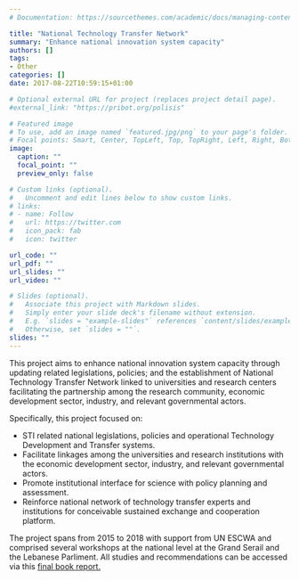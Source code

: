 ```yaml
---
# Documentation: https://sourcethemes.com/academic/docs/managing-content/

title: "National Technology Transfer Network"
summary: "Enhance national innovation system capacity"
authors: []
tags:
- Other
categories: []
date: 2017-08-22T10:59:15+01:00

# Optional external URL for project (replaces project detail page).
#external_link: "https://pribot.org/polisis"

# Featured image
# To use, add an image named `featured.jpg/png` to your page's folder.
# Focal points: Smart, Center, TopLeft, Top, TopRight, Left, Right, BottomLeft, Bottom, BottomRight.
image:
  caption: ""
  focal_point: ""
  preview_only: false

# Custom links (optional).
#   Uncomment and edit lines below to show custom links.
# links:
# - name: Follow
#   url: https://twitter.com
#   icon_pack: fab
#   icon: twitter

url_code: ""
url_pdf: ""
url_slides: ""
url_video: ""

# Slides (optional).
#   Associate this project with Markdown slides.
#   Simply enter your slide deck's filename without extension.
#   E.g. `slides = "example-slides"` references `content/slides/example-slides.md`.
#   Otherwise, set `slides = ""`.
slides: ""
---
```



This project aims to enhance national innovation system capacity through updating related legislations, policies; and the establishment of National Technology Transfer Network linked to universities and research centers facilitating the partnership among the research community, economic development sector, industry, and relevant governmental actors. 

Specifically, this project focused on:
<ul>
<li>STI related national legislations, policies and operational Technology Development and Transfer systems.</li>
<li>Facilitate linkages among the universities and research institutions with the economic development sector, industry, and relevant governmental actors.</li>
<li>Promote institutional interface for science with policy planning and assessment.</li>
<li>Reinforce national network of technology transfer experts and institutions for conceivable sustained exchange and cooperation platform.</li>
</ul>

The project spans from 2015 to 2018 with support from UN ESCWA and comprised several workshops at the national level at the Grand Serail and the Lebanese Parliment.
All studies and recommendations can be accessed via this <a href="https://www.dropbox.com/s/88hqff3cab7iprk/National%20Technology%20Development%20and%20Transfer%20System%20in%20Lebanon.pdf?dl=0">final book report.</a>